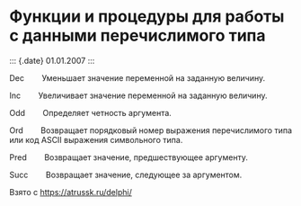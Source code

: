 Функции и процедуры для работы с данными перечислимого типа
===========================================================

::: {.date}
01.01.2007
:::

Dec        Уменьшает значение переменной на заданную величину.

Inc        Увеличивает значение переменной на заданную величину.

Odd        Определяет четность аргумента.

Ord        Возвращает порядковый номер выражения перечислимого типа или
код ASCII выражения символьного типа.

Pred        Возвращает значение, предшествующее аргументу.

Succ        Возвращает значение, следующее за аргументом.

Взято с <https://atrussk.ru/delphi/>
